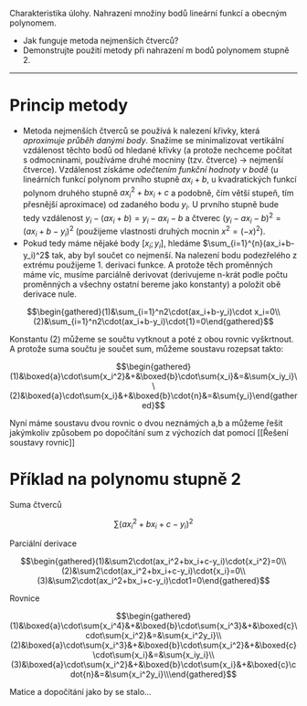 Charakteristika úlohy. Nahrazení množiny bodů lineární funkcí a obecným polynomem.

- Jak funguje metoda nejmenších čtverců?
- Demonstrujte použití metody při nahrazení m bodů polynomem stupně 2.
---
# Princip metody
- Metoda nejmenších čtverců se používá k nalezení křivky, která *aproximuje průběh danými body*. Snažíme se minimalizovat vertikální vzdálenost těchto bodů od hledané křivky (a protože nechceme počítat s odmocninami, používáme druhé mocniny (tzv. čtverce) -> nejmenší čtverce). Vzdálenost získáme *odečtením funkční hodnoty v bodě* (u lineárních funkcí polynom prvního stupně $ax_i+b$, u kvadratických funkcí polynom druhého stupně $ax_i^2+bx_i+c$ a podobně, čím větší stupeň, tím přesnější aproximace) od zadaného bodu $y_i$. U prvního stupně bude tedy vzdálenost $y_i-(ax_i+b)=y_i-ax_i-b$ a čtverec $(y_i-ax_i-b)^2=(ax_i+b-y_i)^2$ (použijeme vlastnosti druhých mocnin $x^2=(-x)^2$). 
- Pokud tedy máme nějaké body $[x_i;y_i]$, hledáme $\sum_{i=1}^{n}(ax_i+b-y_i)^2$ tak, aby byl součet co nejmenší. Na nalezení bodu podezřelého z extrému použijeme 1. derivaci funkce. A protože těch proměnných máme víc, musíme parciálně derivovat (derivujeme n-krát podle počtu proměnných a všechny ostatní bereme jako konstanty) a položit obě derivace nule.

$$\begin{gathered}(1)&\sum_{i=1}^n2\cdot(ax_i+b-y_i)\cdot x_i=0\\(2)&\sum_{i=1}^n2\cdot(ax_i+b-y_i)\cdot{1}=0\end{gathered}$$

Konstantu (2) můžeme se součtu vytknout a poté z obou rovnic vyškrtnout. A protože suma součtu je součet sum, můžeme soustavu rozepsat takto:

$$\begin{gathered}(1)&\boxed{a}\cdot\sum{x_i^2}&+&\boxed{b}\cdot\sum{x_i}&=&\sum{x_iy_i}\\(2)&\boxed{a}\cdot\sum{x_i}&+&\boxed{b}\cdot{n}&=&\sum{y_i}\end{gathered}$$

Nyní máme soustavu dvou rovnic o dvou neznámých a,b a můžeme řešit jakýmkoliv způsobem po dopočítání sum z výchozích dat pomocí [[Řešení soustavy rovnic]]
# Příklad na polynomu stupně 2
Suma čtverců

$$\sum(ax_i^2+bx_i+c-y_i)^2$$

Parciální derivace

$$\begin{gathered}(1)&\sum2\cdot(ax_i^2+bx_i+c-y_i)\cdot{x_i^2}=0\\(2)&\sum2\cdot(ax_i^2+bx_i+c-y_i)\cdot{x_i}=0\\(3)&\sum2\cdot(ax_i^2+bx_i+c-y_i)\cdot1=0\end{gathered}$$


Rovnice

$$\begin{gathered}(1)&\boxed{a}\cdot\sum{x_i^4}&+&\boxed{b}\cdot\sum{x_i^3}&+&\boxed{c}\cdot\sum{x_i^2}&=&\sum{x_i^2y_i}\\(2)&\boxed{a}\cdot\sum{x_i^3}&+&\boxed{b}\cdot\sum{x_i^2}&+&\boxed{c}\cdot\sum{x_i}&=&\sum{x_iy_i}\\(3)&\boxed{a}\cdot\sum{x_i^2}&+&\boxed{b}\cdot\sum{x_i}&+&\boxed{c}\cdot{n}&=&\sum{x_i^2y_i}\\\end{gathered}$$

Matice a dopočítání jako by se stalo...